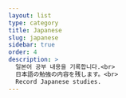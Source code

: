 ```yaml
---
layout: list
type: category
title: Japanese
slug: japanese
sidebar: true
order: 4
description: >
  일본어 공부 내용을 기록합니다.<br>
  日本語の勉強の内容を残します。<br>
  Record Japanese studies.
---
```

